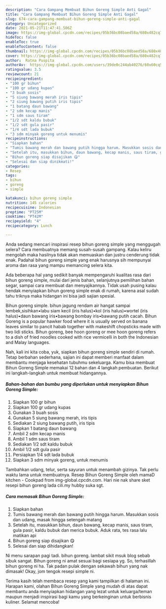 ```yaml
---
description: "Cara Gampang Membuat Bihun Goreng Simple Anti Gagal"
title: "Cara Gampang Membuat Bihun Goreng Simple Anti Gagal"
slug: 674-cara-gampang-membuat-bihun-goreng-simple-anti-gagal
category: Uncategorized
date: 2021-05-21T11:47:41.506Z
image: https://img-global.cpcdn.com/recipes/05b36bc08baed58a/680x482cq70/bihun-goreng-simple-foto-resep-utama.jpg
hideToc: false
enableToc: true
enableTocContent: false
thumbnail: https://img-global.cpcdn.com/recipes/05b36bc08baed58a/680x482cq70/bihun-goreng-simple-foto-resep-utama.jpg
cover: https://img-global.cpcdn.com/recipes/05b36bc08baed58a/680x482cq70/bihun-goreng-simple-foto-resep-utama.jpg
author:  Ratna Puspita
authorAv:  https://img-global.cpcdn.com/users/39de0c244ab40276/60x60cq50/avatar.jpg
ratingvalue: 3.5
reviewcount: 21
recipeingredient:
- "100 gr bihun"
- "100 gr udang kupas"
- "3 buah sosis"
- "5 siung bawang merah iris tipis"
- "2 siung bawang putih iris tipis"
- "1 batang daun bawang"
- "2 sdm kecap manis"
- "1 sdm saus tiram"
- "1/2 sdt kaldu bubuk"
- "1/2 sdt gula pasir"
- "1/4 sdt lada bubuk"
- "3 sdm minyak goreng untuk menumis"
recipeinstructions:
- "Siapkan bahan"
- "Tumis bawang merah dan bawang putih hingga harum. Masukkan sosis dan udang, masak hingga setengah matang"
- "Setelah itu, masukkan bihun, daun bawang, kecap manis, saus tiram, gula pasir, kaldu bubuk dan merica bubuk. Aduk rata, tes rasa lalu matikan api"
- "Bihun goreng siap disajikan 😋"
- "Selesai dan siap dinikmati!"
categories:
- Resep
tags:
- bihun
- goreng
- simple

katakunci: bihun goreng simple 
nutrition: 145 calories
recipecuisine: Indonesian
preptime: "PT25M"
cooktime: "PT42M"
recipeyield: "4"
recipecategory: Lunch

---
```



Anda sedang mencari inspirasi resep bihun goreng simple yang menggugah selera? Cara membuatnya memang susah-susah gampang. Kalau keliru mengolah maka hasilnya tidak akan memuaskan dan justru cenderung tidak enak. Padahal bihun goreng simple yang enak harusnya sih mempunyai aroma dan rasa yang mampu memancing selera kita.


Ada beberapa hal yang sedikit banyak mempengaruhi kualitas rasa dari bihun goreng simple, mulai dari jenis bahan, selanjutnya pemilihan bahan segar, sampai cara membuat dan menyajikannya. Tidak usah pusing kalau hendak menyiapkan bihun goreng simple enak di rumah, karena asal sudah tahu triknya maka hidangan ini bisa jadi sajian spesial.

Bihun goreng simple. bihun jagung rendam air hangat sampai lembek,sisihkan•labu siam kecil (iris halus)•kol (iris halus)•wortel (iris halus)•daun bawang iris•bawang bombay iris•bawang putih cacah. Bihun Goreng is a popular hawker food where it is usually served on banana leaves similar to pancit habab together with makeshift chopsticks made with two lidi sticks. Bihun goreng, bee hoon goreng or mee hoon goreng refers to a dish of fried noodles cooked with rice vermicelli in both the Indonesian and Malay languages.


Nah, kali ini kita coba, yuk, siapkan bihun goreng simple sendiri di rumah. Tetap berbahan sederhana, sajian ini dapat memberi manfaat dalam membantu menjaga kesehatan tubuhmu sekeluarga. Kamu bisa membuat Bihun Goreng Simple memakai 12 bahan dan 4 langkah pembuatan. Berikut ini langkah-langkah untuk membuat hidangannya.

<!--inarticleads1-->

##### Bahan-bahan dan bumbu yang diperlukan untuk menyiapkan Bihun Goreng Simple:

1. Siapkan 100 gr bihun
1. Siapkan 100 gr udang kupas
1. Gunakan 3 buah sosis
1. Gunakan 5 siung bawang merah, iris tipis
1. Sediakan 2 siung bawang putih, iris tipis
1. Siapkan 1 batang daun bawang
1. Ambil 2 sdm kecap manis
1. Ambil 1 sdm saus tiram
1. Sediakan 1/2 sdt kaldu bubuk
1. Ambil 1/2 sdt gula pasir
1. Persiapkan 1/4 sdt lada bubuk
1. Siapkan 3 sdm minyak goreng, untuk menumis


Tambahkan udang, telur, serta sayuran untuk menambah gizinya. Tak perlu waktu lama untuk membuatnya. Resep Bihun Goreng Simple oleh mamaD kitchen - Cookpad from img-global.cpcdn.com. Hari nie nak share sket resepi bihun goreng lada cili.my hubby suka sgt. 

<!--inarticleads2-->

##### Cara memasak Bihun Goreng Simple:

1. Siapkan bahan
1. Tumis bawang merah dan bawang putih hingga harum. Masukkan sosis dan udang, masak hingga setengah matang
1. Setelah itu, masukkan bihun, daun bawang, kecap manis, saus tiram, gula pasir, kaldu bubuk dan merica bubuk. Aduk rata, tes rasa lalu matikan api
1. Bihun goreng siap disajikan 😋
1. Selesai dan siap dihidangkan!

Ni menu sarapan pagi tadi. bihun goreng. lambat sikit msuk blog sebab sibuk sangat. Bihun goreng ni amat sesuai bagi sesiapa yg. So, terhasillah bihun goreng ni ha. Tak padan pulak dengan sekawah bihun yang nak dimasak! Okay, jom tengok resepi simple ni. 

Terima kasih telah membaca resep yang kami tampilkan di halaman ini. Harapan kami, olahan Bihun Goreng Simple yang mudah di atas dapat membantu anda menyiapkan hidangan yang lezat untuk keluarga/teman maupun menjadi inspirasi bagi kamu yang berkeinginan untuk berbisnis kuliner. Selamat mencoba!
